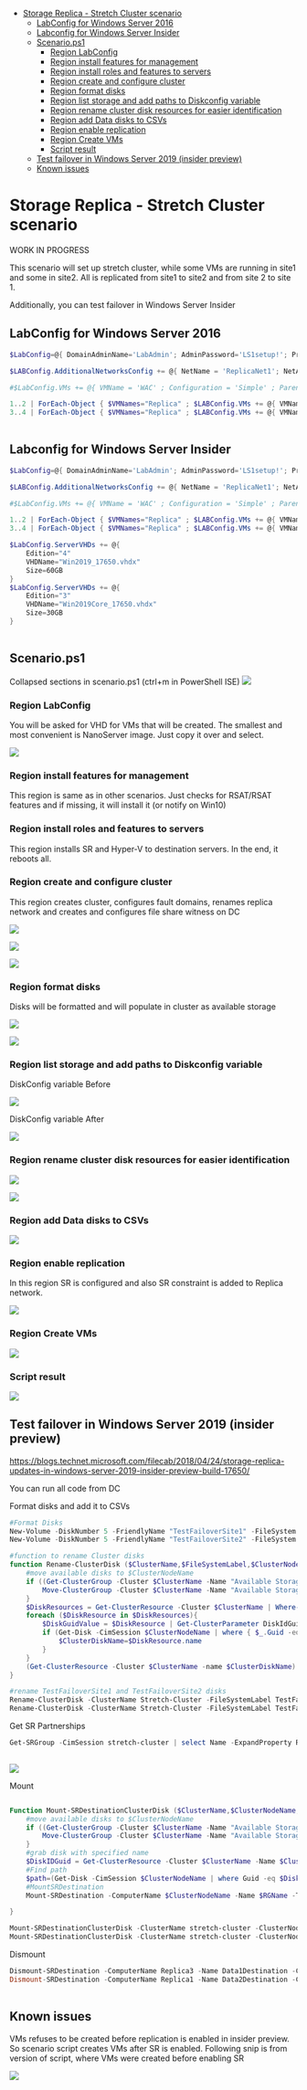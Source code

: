 <!-- TOC -->

- [Storage Replica - Stretch Cluster scenario](#storage-replica---stretch-cluster-scenario)
    - [LabConfig for Windows Server 2016](#labconfig-for-windows-server-2016)
    - [Labconfig for Windows Server Insider](#labconfig-for-windows-server-insider)
    - [Scenario.ps1](#scenariops1)
        - [Region LabConfig](#region-labconfig)
        - [Region install features for management](#region-install-features-for-management)
        - [Region install roles and features to servers](#region-install-roles-and-features-to-servers)
        - [Region create and configure cluster](#region-create-and-configure-cluster)
        - [Region format disks](#region-format-disks)
        - [Region list storage and add paths to Diskconfig variable](#region-list-storage-and-add-paths-to-diskconfig-variable)
        - [Region rename cluster disk resources for easier identification](#region-rename-cluster-disk-resources-for-easier-identification)
        - [Region add Data disks to CSVs](#region-add-data-disks-to-csvs)
        - [Region enable replication](#region-enable-replication)
        - [Region Create VMs](#region-create-vms)
        - [Script result](#script-result)
    - [Test failover in Windows Server 2019 (insider preview)](#test-failover-in-windows-server-2019-insider-preview)
    - [Known issues](#known-issues)

<!-- /TOC -->

# Storage Replica - Stretch Cluster scenario

WORK IN PROGRESS

This scenario will set up stretch cluster, while some VMs are running in site1 and some in site2. All is replicated from site1 to site2 and from site 2 to site 1.

Additionally, you can test failover in Windows Server Insider

## LabConfig for Windows Server 2016

````PowerShell
$LabConfig=@{ DomainAdminName='LabAdmin'; AdminPassword='LS1setup!'; Prefix = 'SR-'; SwitchName = 'LabSwitch'; DCEdition='4';AdditionalNetworksConfig=@();VMs=@()}

$LABConfig.AdditionalNetworksConfig += @{ NetName = 'ReplicaNet1'; NetAddress='172.16.1.'; NetVLAN='0'; Subnet='255.255.255.0'}

#$LabConfig.VMs += @{ VMName = 'WAC' ; Configuration = 'Simple' ; ParentVHD = 'Win10_G2.vhdx'  ; MemoryStartupBytes= 1GB ; MemoryMinimumBytes=1GB ; AddToolsVHD=$True ; DisableWCF=$True ; EnableWinRM=$True }

1..2 | ForEach-Object { $VMNames="Replica" ; $LABConfig.VMs += @{ VMName = "$VMNames$_" ; Configuration = 'Shared'  ; ParentVHD = 'Win2016Core_G2.vhdx'   ; SSDNumber = 2; SSDSize=200GB ; HDDNumber = 2  ; HDDSize= 2TB ; MemoryStartupBytes= 2GB ; MemoryMinimumBytes= 1GB ; VMSet= 'ReplicaSite1' ; NestedVirt=$True ; AdditionalNetworks = $True} }
3..4 | ForEach-Object { $VMNames="Replica" ; $LABConfig.VMs += @{ VMName = "$VMNames$_" ; Configuration = 'Shared'  ; ParentVHD = 'Win2016Core_G2.vhdx'   ; SSDNumber = 2; SSDSize=200GB ; HDDNumber = 2  ; HDDSize= 2TB ; MemoryStartupBytes= 2GB ; MemoryMinimumBytes= 1GB ; VMSet= 'ReplicaSite2' ; NestedVirt=$True ; AdditionalNetworks = $True} }
 
````

## Labconfig for Windows Server Insider

````PowerShell
$LabConfig=@{ DomainAdminName='LabAdmin'; AdminPassword='LS1setup!'; Prefix = 'ws2016labInsider17650-'; SwitchName = 'LabSwitch'; DCEdition='4'; CreateClientParent=$false ; ClientEdition='Enterprise'; PullServerDC=$false ; Internet=$false ;AdditionalNetworksConfig=@(); VMs=@(); ServerVHDs=@()}

$LABConfig.AdditionalNetworksConfig += @{ NetName = 'ReplicaNet1'; NetAddress='172.16.1.'; NetVLAN='0'; Subnet='255.255.255.0'}

#$LabConfig.VMs += @{ VMName = 'WAC' ; Configuration = 'Simple' ; ParentVHD = 'Win10_G2.vhdx'  ; MemoryStartupBytes= 1GB ; MemoryMinimumBytes=1GB ; AddToolsVHD=$True ; DisableWCF=$True ; EnableWinRM=$True }

1..2 | ForEach-Object { $VMNames="Replica" ; $LABConfig.VMs += @{ VMName = "$VMNames$_" ; Configuration = 'Shared'  ; ParentVHD = 'Win2019Core_17650.vhdx'  ; SSDNumber = 2; SSDSize=200GB ; HDDNumber = 3  ; HDDSize= 2TB ; MemoryStartupBytes= 2GB ; MemoryMinimumBytes= 1GB ; VMSet= 'ReplicaSite1' ; NestedVirt=$True ; AdditionalNetworks = $True} }
3..4 | ForEach-Object { $VMNames="Replica" ; $LABConfig.VMs += @{ VMName = "$VMNames$_" ; Configuration = 'Shared'  ; ParentVHD = 'Win2019Core_17650.vhdx'  ; SSDNumber = 2; SSDSize=200GB ; HDDNumber = 3  ; HDDSize= 2TB ; MemoryStartupBytes= 2GB ; MemoryMinimumBytes= 1GB ; VMSet= 'ReplicaSite2' ; NestedVirt=$True ; AdditionalNetworks = $True} }

$LabConfig.ServerVHDs += @{
    Edition="4"
    VHDName="Win2019_17650.vhdx"
    Size=60GB
}
$LabConfig.ServerVHDs += @{
    Edition="3"
    VHDName="Win2019Core_17650.vhdx"
    Size=30GB
}
 

````
## Scenario.ps1

Collapsed sections in scenario.ps1 (ctrl+m in PowerShell ISE)
![](/Scenarios/StorageReplica/Stretch_Cluster/screenshots/ScenarioCollapsed.png)

### Region LabConfig

You will be asked for VHD for VMs that will be created. The smallest and most convenient is NanoServer image. Just copy it over and select.

![](/Scenarios/StorageReplica/Stretch_Cluster/screenshots/VHDPrompt.png)

### Region install features for management

This region is same as in other scenarios. Just checks for RSAT/RSAT features and if missing, it will install it (or notify on Win10)

### Region install roles and features to servers

This region installs SR and Hyper-V to destination servers. In the end, it reboots all.

### Region create and configure cluster

This region creates cluster, configures fault domains, renames replica network and creates and configures file share witness on DC

![](/Scenarios/StorageReplica/Stretch_Cluster/screenshots/Witness.png)

![](/Scenarios/StorageReplica/Stretch_Cluster/screenshots/FaultDomains.png)

![](/Scenarios/StorageReplica/Stretch_Cluster/screenshots/ReplicaNetwork.png)

### Region format disks

Disks will be formatted and will populate in cluster as available storage

![](/Scenarios/StorageReplica/Stretch_Cluster/screenshots/FormatDisksResult.png)

![](/Scenarios/StorageReplica/Stretch_Cluster/screenshots/FormatDisksResultCluadmin.png)

### Region list storage and add paths to Diskconfig variable

DiskConfig variable Before

![](/Scenarios/StorageReplica/Stretch_Cluster/screenshots/DiskConfigBefore.png)

DiskConfig variable After

![](/Scenarios/StorageReplica/Stretch_Cluster/screenshots/DiskConfigAfter.png)

### Region rename cluster disk resources for easier identification

![](/Scenarios/StorageReplica/Stretch_Cluster/screenshots/DiskRenameBefore.png)

![](/Scenarios/StorageReplica/Stretch_Cluster/screenshots/DiskRenameAfter.png)

### Region add Data disks to CSVs

![](/Scenarios/StorageReplica/Stretch_Cluster/screenshots/DisksInCSVs.png)

### Region enable replication

In this region SR is configured and also SR constraint is added to Replica network.

![](/Scenarios/StorageReplica/Stretch_Cluster/screenshots/SRStatus.png)


### Region Create VMs

![](/Scenarios/StorageReplica/Stretch_Cluster/screenshots/VMs.png)

### Script result

![](/Scenarios/StorageReplica/Stretch_Cluster/screenshots/FinishedScript.png)

## Test failover in Windows Server 2019 (insider preview)

https://blogs.technet.microsoft.com/filecab/2018/04/24/storage-replica-updates-in-windows-server-2019-insider-preview-build-17650/

You can run all code from DC

Format disks and add it to CSVs

````PowerShell
#Format Disks
New-Volume -DiskNumber 5 -FriendlyName "TestFailoverSite1" -FileSystem ReFS -CimSession Replica1 -ErrorAction SilentlyContinue
New-Volume -DiskNumber 5 -FriendlyName "TestFailoverSite2" -FileSystem ReFS -CimSession Replica3 -ErrorAction SilentlyContinue

#function to rename Cluster disks
function Rename-ClusterDisk ($ClusterName,$FileSystemLabel,$ClusterNodeName,$NewName){
    #move available disks to $ClusterNodeName
    if ((Get-ClusterGroup -Cluster $ClusterName -Name "Available Storage").OwnerNode -ne $ClusterNodeName){
        Move-ClusterGroup -Cluster $ClusterName -Name "Available Storage" -Node $ClusterNodeName
    }
    $DiskResources = Get-ClusterResource -Cluster $ClusterName | Where-Object { $_.ResourceType -eq 'Physical Disk' -and $_.State -eq 'Online' }
    foreach ($DiskResource in $DiskResources){
        $DiskGuidValue = $DiskResource | Get-ClusterParameter DiskIdGuid
        if (Get-Disk -CimSession $ClusterNodeName | where { $_.Guid -eq $DiskGuidValue.Value } | Get-Partition | Get-Volume | where filesystemlabel -eq $FileSystemLabel){
            $ClusterDiskName=$DiskResource.name
        }
    }
    (Get-ClusterResource -Cluster $ClusterName -name $ClusterDiskName).Name=$NewName
}

#rename TestFailoverSite1 and TestFailoverSite2 disks
Rename-ClusterDisk -ClusterName Stretch-Cluster -FileSystemLabel TestFailoverSite1 -clusternodename Replica1 -NewName TestFailoverSite1
Rename-ClusterDisk -ClusterName Stretch-Cluster -FileSystemLabel TestFailoverSite2 -clusternodename Replica3 -NewName TestFailoverSite2

````

Get SR Partnerships

````PowerShell
Get-SRGroup -CimSession stretch-cluster | select Name -ExpandProperty Replicas | ft Name, DataVolume,ReplicationMode,ReplicationStatus
 
````

![](/Scenarios/StorageReplica/Stretch_Cluster/screenshots/Replicas.png)

Mount

````PowerShell

Function Mount-SRDestinationClusterDisk ($ClusterName,$ClusterNodeName,$RGName,$ClusterDiskName){
    #move available disks to $ClusterNodeName
    if ((Get-ClusterGroup -Cluster $ClusterName -Name "Available Storage").OwnerNode -ne $ClusterNodeName){
        Move-ClusterGroup -Cluster $ClusterName -Name "Available Storage" -Node $ClusterNodeName
    }
    #grab disk with specified name
    $DiskIDGuid = Get-ClusterResource -Cluster $ClusterName -Name $ClusterDiskName | Get-ClusterParameter DiskIdGuid
    #Find path
    $path=(Get-Disk -CimSession $ClusterNodeName | where Guid -eq $DiskIDGuid.Value | Get-Partition | Get-Volume).path
    #MountSRDestination
    Mount-SRDestination -ComputerName $ClusterNodeName -Name $RGName -TemporaryPath $path -Confirm:0

}

Mount-SRDestinationClusterDisk -ClusterName stretch-cluster -ClusterNodeName replica3 -RGName Data1Destination -ClusterDiskName TestFailoverSite2
Mount-SRDestinationClusterDisk -ClusterName stretch-cluster -ClusterNodeName replica1 -RGName Data2Destination -ClusterDiskName TestFailoverSite1

````

Dismount

````PowerShell
Dismount-SRDestination -ComputerName Replica3 -Name Data1Destination -Confirm:0
Dismount-SRDestination -ComputerName Replica1 -Name Data2Destination -Confirm:0
 
````

## Known issues

VMs refuses to be created before replication is enabled in insider preview. So scenario script creates VMs after SR is enabled. Following snip is from version of script, where VMs were created before enabling SR

![](/Scenarios/StorageReplica/Stretch_Cluster/screenshots/VMsNotCreated.png)

